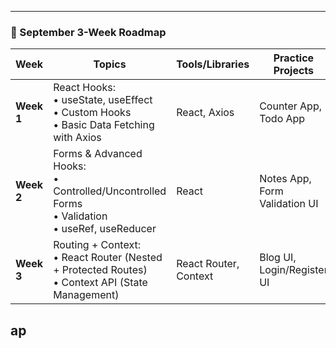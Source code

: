 

---

### 📌 September 3-Week Roadmap

| Week       | Topics                                                                                                 | Tools/Libraries       | Practice Projects             |
| ---------- | ------------------------------------------------------------------------------------------------------ | --------------------- | ----------------------------- |
| **Week 1** | React Hooks: <br>• useState, useEffect <br>• Custom Hooks <br>• Basic Data Fetching with Axios         | React, Axios          | Counter App, Todo App         |
| **Week 2** | Forms & Advanced Hooks: <br>• Controlled/Uncontrolled Forms <br>• Validation <br>• useRef, useReducer  | React                 | Notes App, Form Validation UI |
| **Week 3** | Routing + Context: <br>• React Router (Nested + Protected Routes) <br>• Context API (State Management) | React Router, Context | Blog UI, Login/Register UI    |
ap
---
